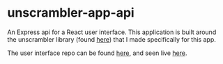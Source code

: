 # unscrambler-app-api

An Express api for a React user interface. This application is built around the unscrambler library (found [here](https://www.npmjs.com/package/unscrambler)) that I made specifically for this app.

The user interface repo can be found [here](https://github.com/nsars19/unscrambler-app-ui), and seen live [here](https://nsars19.github.io/unscrambler-app-ui/).
